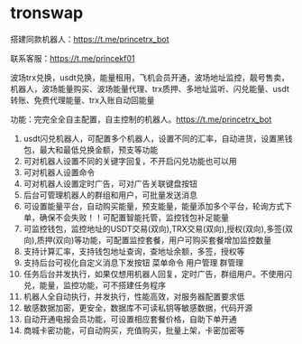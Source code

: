# tronswap
搭建同款机器人：https://t.me/princetrx_bot

联系客服：https://t.me/princekf01

波场trx兑换，usdt兑换，能量租用，飞机会员开通，波场地址监控，靓号售卖，机器人，波场能量购买、波场能量代理、trx质押、多地址监听、闪兑能量、usdt转账、免费代理能量、trx入账自动回能量


功能：完完全全自主配置，自主控制的机器人。https://t.me/princetrx_bot
1. usdt闪兑机器人，可配置多个机器人，设置不同的汇率，自动进货，设置黑钱包，最大和最低兑换金额，预支等功能
2. 可对机器人设置不同的关键字回复，不开启闪兑功能也可以用
3. 可对机器人设置命令
4. 可对机器人设置定时广告，可对广告关联键盘按钮
5. 后台可管理机器人的群组和用户，可批量发送消息
6. 可设置能量平台，自动购买能量，预支能量，能量添加多个平台，轮询方式下单，确保不会失败！！可配置智能托管，监控钱包补足能量
7. 可监控钱包，监控地址的USDT交易(双向),TRX交易(双向),授权(双向),多签(双向),质押(双向)等功能，可配置监控套餐，用户可购买套餐增加监控数量
8. 支持计算汇率，支持钱包地址查询，查地址余额，多签，授权等
9. 支持后台可视化自定义消息下发按钮 菜单命令 用户管理 群管理  
10. 任务后台并发执行，如果仅想用机器人回复，定时广告，群组用户。不使用闪兑，能量，监控功能，可不搭建任务程序
11. 机器人全自动执行，并发执行，性能高效，对服务器配置要求低
12. 敏感数据加密，更安全，数据库不可读私钥等敏感数据，代码开源
13. 自动开通电报会员功能，可设置相应套餐价格，自助下单开通
14. 商城卡密功能，可自动购买，充值购买，批量上架，卡密加密等
